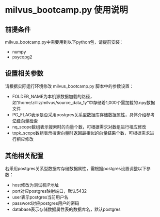 # milvus_bootcamp.py 使用说明

## 前提条件
milvus_bootcamp.py中需要用到以下python包，请提前安装：
- numpy
- psycopg2

## 设置相关参数
请根据实际运行环境修改 milvus_bootcamp.py 脚本中的参数设置：
- FOLDER_NAME为本机源数据加载的路径，如”/home/zilliz/milvus/source_data_1y“中存储着1,000个需加载的.npy数据文件
- PG_FLAG表示是否采用postgres关系型数据库存储数据属性，具体介绍参考[亿级向量检索](https://github.com/milvus-io/bootcamp/blob/master/docs/labs/lab2_sift1b_100m.md)
- nq_scope数组表示搜索时的向量个数，可根据需求对数组进行相应修改
- topk_scope数组表示搜索向量时返回最相似的向量结果个数，可根据需求进行相应修改

## 其他相关配置
若采用postgres关系型数据库存储数据属性，需根据postgres设置调整以下参数：
- host修改为测试机IP地址
- port对应postgres映射端口，默认5432
- user表示postgres当前用户名
- password对应postgres用户的密码
- database表示存储数据属性表的数据库名，默认postgres
